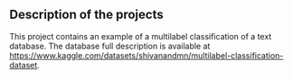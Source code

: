## Description of the projects
This project contains an example of a multilabel classification of a text database. The database full description is available at https://www.kaggle.com/datasets/shivanandmn/multilabel-classification-dataset.

